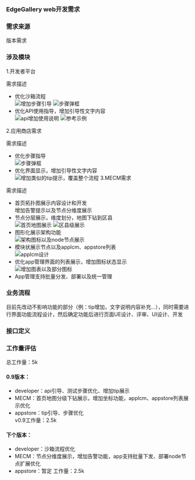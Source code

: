 ### EdgeGallery web开发需求

### 需求来源
版本需求

### 涉及模块

1.开发者平台

需求描述
- 优化沙箱流程  
![增加步骤引导](https://images.gitee.com/uploads/images/2020/0811/164305_7a8a0ad8_7625361.png "屏幕截图.png")
![步骤弹框](https://images.gitee.com/uploads/images/2020/0811/164422_c6b3af25_7625361.png "屏幕截图.png")
- 优化API使用指导，增加引导性文字内容  
![api增加使用说明](https://images.gitee.com/uploads/images/2020/0811/164517_2a349de7_7625361.png "屏幕截图.png")
![参考示例](https://images.gitee.com/uploads/images/2020/0811/171118_326c3342_7625361.png "屏幕截图.png")

2.应用商店需求

需求描述
- 优化步骤指导  
![步骤弹框](https://images.gitee.com/uploads/images/2020/0811/164422_c6b3af25_7625361.png "屏幕截图.png")
- 优化界面显示，增加引导性文字内容  
![增加类似的tip提示，覆盖整个流程](https://images.gitee.com/uploads/images/2020/0811/164701_ced3b8b0_7625361.png "屏幕截图.png")
3.MECM需求

需求描述
- 首页拓扑图展示内容设计和开发  
增加告警提示以及节点分维度展示
- 节点分层展示，维度划分，地图下钻到区县  
![首页地图展示](https://images.gitee.com/uploads/images/2020/0811/164038_e16759cf_7625361.png "屏幕截图.png")
![区县级展示](https://images.gitee.com/uploads/images/2020/0811/164134_d7fd461f_7625361.png "屏幕截图.png")
- 图形化展示架构功能  
![架构图标以及node节点展示](https://images.gitee.com/uploads/images/2020/0811/163924_676aca32_7625361.png "屏幕截图.png")
- 模块状展示节点以及applcm、appstore列表  
![applcm设计](https://images.gitee.com/uploads/images/2020/0811/163837_0473576f_7625361.png "屏幕截图.png")
- 优化app管理界面的列表展示，增加图标状态显示  
 ![增加图表以及部分图标](https://images.gitee.com/uploads/images/2020/0811/170616_4035b7b4_7625361.png "屏幕截图.png")
- App管理支持批量分发、部署以及统一管理
### 业务流程
目前先改动不影响功能的部分（例：tip增加，文字说明内容补充...），同时需要进行界面功能流程设计，然后确定功能后进行页面UE设计、评审、UI设计、开发

### 接口定义

### 工作量评估
总工作量：5k  
#### 0.9版本：
- developer：api引导、测试步骤优化、增加tip展示
- MECM：首页地图分级下钻展示，增加坐标功能，applcm、appstore列表展示优化
- appstore：tip引导、步骤优化  
v0.9工作量：2.5k
#### 下个版本：
- developer：沙箱流程优化
- MECM：节点分维度展示，增加告警功能，app支持批量下发、部署node节点扩展优化
- appstore：暂定
工作量：2.5k
